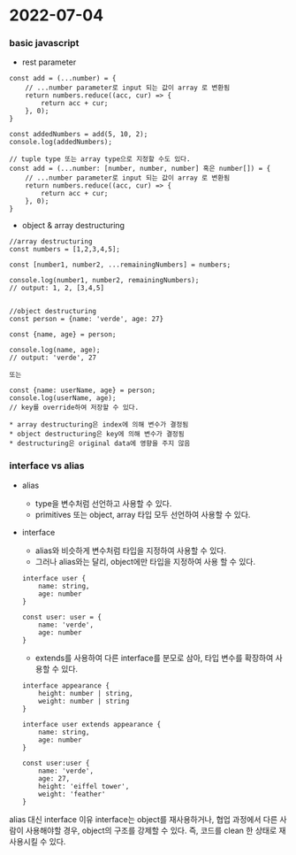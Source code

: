 # 2022-07-04

### basic javascript

- rest parameter
```
const add = (...number) = {
    // ...number parameter로 input 되는 값이 array 로 변환됨
    return numbers.reduce((acc, cur) => {
        return acc + cur;
    }, 0);
}

const addedNumbers = add(5, 10, 2);
console.log(addedNumbers);

// tuple type 또는 array type으로 지정할 수도 있다.
const add = (...number: [number, number, number] 혹은 number[]) = {
    // ...number parameter로 input 되는 값이 array 로 변환됨
    return numbers.reduce((acc, cur) => {
        return acc + cur;
    }, 0);
}

```

- object & array  destructuring

```
//array destructuring
const numbers = [1,2,3,4,5];

const [number1, number2, ...remainingNumbers] = numbers;

console.log(number1, number2, remainingNumbers);
// output: 1, 2, [3,4,5]


//object destructuring
const person = {name: 'verde', age: 27}

const {name, age} = person;

console.log(name, age);
// output: 'verde', 27

또는 

const {name: userName, age} = person;
console.log(userName, age);
// key를 override하여 저장할 수 있다.
```
    * array destructuring은 index에 의해 변수가 결정됨
    * object destructuring은 key에 의해 변수가 결정됨
    * destructuring은 original data에 영향을 주지 않음

### interface vs alias
- alias
    * type을 변수처럼 선언하고 사용할 수 있다.
    * primitives 또는 object, array 타입 모두 선언하여 사용할 수 있다.

- interface
    * alias와 비슷하게 변수처럼 타입을 지정하여 사용할 수 있다.
    * 그러나 alias와는 달리, object에만 타입을 지정하여 사용 할 수 있다.
    ```
    interface user {
        name: string,
        age: number
    }

    const user: user = {
        name: 'verde',
        age: number
    }
    ```

    * extends를 사용하여 다른 interface를 분모로 삼아, 타입 변수를 확장하여 사용할 수 있다.
    ```
    interface appearance {
        height: number | string,
        weight: number | string
    }

    interface user extends appearance {
        name: string,
        age: number
    }

    const user:user {
        name: 'verde',
        age: 27,
        height: 'eiffel tower',
        weight: 'feather'
    }
    ```
alias 대신 interface 이유
interface는 object를 재사용하거나, 협업 과정에서 다른 사람이 사용해야할 경우, object의 구조를 강제할 수 있다.
즉, 코드를 clean 한 상태로 재사용시킬 수 있다.
